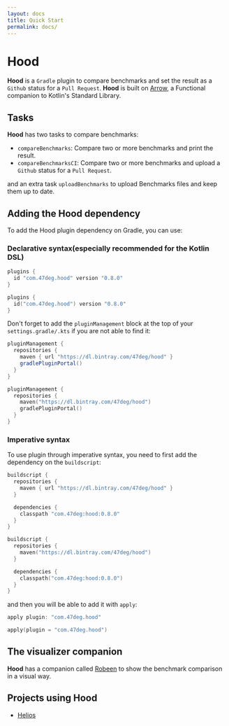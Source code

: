 ```yaml
---
layout: docs
title: Quick Start
permalink: docs/
---
```

# Hood

**Hood** is a `Gradle` plugin to compare benchmarks and set the result as a `Github` status for a `Pull Request`.
**Hood** is built on [Arrow](https://arrow-kt.io/), a Functional companion to Kotlin's Standard Library.

## Tasks

**Hood** has two tasks to compare benchmarks:
 - `compareBenchmarks`: Compare two or more benchmarks and print the result.
 - `compareBenchmarksCI`: Compare two or more benchmarks and upload a `Github` status for a `Pull Request`.
 
and an extra task `uploadBenchmarks` to upload Benchmarks files and keep them up to date.

## Adding the Hood dependency

To add the Hood plugin dependency on Gradle, you can use:

### Declarative syntax(especially recommended for the Kotlin DSL)

```groovy
plugins {
  id "com.47deg.hood" version "0.8.0"
}
```

```kotlin
plugins {
  id("com.47deg.hood") version "0.8.0"
}
```

Don't forget to add the `pluginManagement` block at the top of your `settings.gradle/.kts` if you are not able to find it:

```groovy
pluginManagement {
  repositories {
    maven { url "https://dl.bintray.com/47deg/hood" }
    gradlePluginPortal()
  }
}
```

```kotlin
pluginManagement {
  repositories {
    maven("https://dl.bintray.com/47deg/hood")
    gradlePluginPortal()
  }
}
```

### Imperative syntax

To use plugin through imperative syntax, you need to first add the dependency on the `buildscript`:

```groovy
buildscript {
  repositories {
    maven { url "https://dl.bintray.com/47deg/hood" }
  }

  dependencies {
    classpath "com.47deg:hood:0.8.0"
  }
}
```

```kotlin
buildscript {
  repositories {
    maven("https://dl.bintray.com/47deg/hood")
  }

  dependencies {
    classpath("com.47deg:hood:0.8.0")
  }
}
```

and then you will be able to add it with `apply`:

```groovy
apply plugin: "com.47deg.hood"
```

```kotlin
apply(plugin = "com.47deg.hood")
```

## The visualizer companion

**Hood** has a companion called [Robeen](https://github.com/47deg/robeen) to show the benchmark comparison in a visual way.

## Projects using Hood
 
 - [Helios](https://47deg.github.io/helios/)
